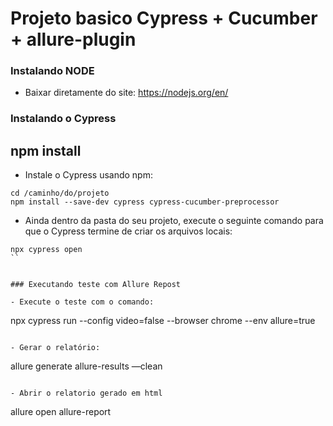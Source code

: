 # Projeto basico Cypress + Cucumber + allure-plugin

### Instalando NODE
- Baixar diretamente do site: https://nodejs.org/en/

### Instalando o Cypress

## npm install

- Instale o Cypress usando npm:

```
cd /caminho/do/projeto
npm install --save-dev cypress cypress-cucumber-preprocessor
```

- Ainda dentro da pasta do seu projeto, execute o seguinte comando para que o Cypress termine de criar os arquivos locais:
```
npx cypress open
``


### Executando teste com Allure Repost

- Execute o teste com o comando: 
```
npx cypress run --config video=false --browser chrome --env allure=true
```

- Gerar o relatório:
```
allure generate allure-results —clean
```

- Abrir o relatorio gerado em html
```
allure open allure-report
```
